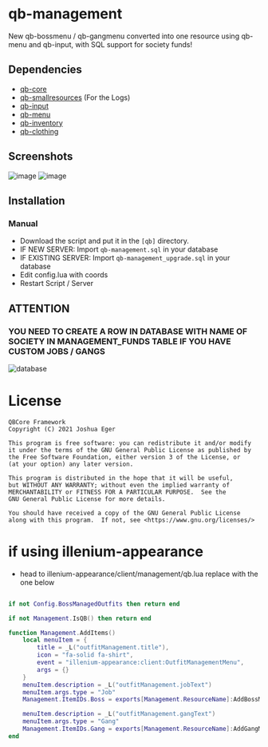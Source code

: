 # qb-management

New qb-bossmenu / qb-gangmenu converted into one resource using qb-menu and qb-input, with SQL support for society funds!

## Dependencies
- [qb-core](https://github.com/qbcore-framework/qb-core)
- [qb-smallresources](https://github.com/qbcore-framework/qb-smallresources) (For the Logs)
- [qb-input](https://github.com/qbcore-framework/qb-input)
- [qb-menu](https://github.com/qbcore-framework/qb-menu)
- [qb-inventory](https://github.com/qbcore-framework/qb-inventory)
- [qb-clothing](https://github.com/qbcore-framework/qb-clothing)

## Screenshots
![image](https://i.imgur.com/9yiQZDX.png)
![image](https://i.imgur.com/MRMWeqX.png)

## Installation
### Manual
- Download the script and put it in the `[qb]` directory.
- IF NEW SERVER: Import `qb-management.sql` in your database
- IF EXISTING SERVER: Import `qb-management_upgrade.sql` in your database
- Edit config.lua with coords
- Restart Script / Server

## ATTENTION
### YOU NEED TO CREATE A ROW IN DATABASE WITH NAME OF SOCIETY IN MANAGEMENT_FUNDS TABLE IF YOU HAVE CUSTOM JOBS / GANGS
![database](https://i.imgur.com/6cd3NLU.png)

# License

    QBCore Framework
    Copyright (C) 2021 Joshua Eger

    This program is free software: you can redistribute it and/or modify
    it under the terms of the GNU General Public License as published by
    the Free Software Foundation, either version 3 of the License, or
    (at your option) any later version.

    This program is distributed in the hope that it will be useful,
    but WITHOUT ANY WARRANTY; without even the implied warranty of
    MERCHANTABILITY or FITNESS FOR A PARTICULAR PURPOSE.  See the
    GNU General Public License for more details.

    You should have received a copy of the GNU General Public License
    along with this program.  If not, see <https://www.gnu.org/licenses/>



# if using **illenium-appearance** 

- head to illenium-appearance/client/management/qb.lua replace with the one below

```lua

if not Config.BossManagedOutfits then return end

if not Management.IsQB() then return end

function Management.AddItems()
    local menuItem = {
        title = _L("outfitManagement.title"),
        icon = "fa-solid fa-shirt",
        event = "illenium-appearance:client:OutfitManagementMenu",
        args = {}
    }
    menuItem.description = _L("outfitManagement.jobText")
    menuItem.args.type = "Job"
    Management.ItemIDs.Boss = exports[Management.ResourceName]:AddBossMenuItem(menuItem)

    menuItem.description = _L("outfitManagement.gangText")
    menuItem.args.type = "Gang"
    Management.ItemIDs.Gang = exports[Management.ResourceName]:AddGangMenuItem(menuItem)
end

```
